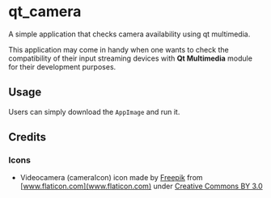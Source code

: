 # qt_camera
A simple application that checks camera availability using qt multimedia.

This application may come in handy when one wants to check the compatibility of their input streaming devices with
<b>Qt Multimedia</b> module for their development purposes.

## Usage

Users can simply download the `AppImage` and run it.

## Credits

### Icons

* Videocamera (cameraIcon) icon made by [Freepik](https://www.freepik.com/) from [www.flaticon.com](www.flaticon.com)
under [Creative Commons BY 3.0](http://creativecommons.org/licenses/by/3.0/)
